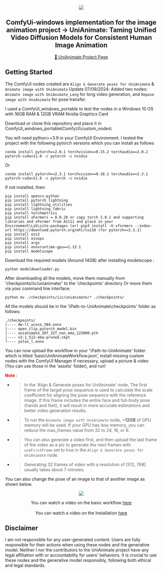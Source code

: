 <!-- main documents -->


<div align="center">

<img src="gif.gif" />

## ComfyUi-windows implementation for the image animation project -> UniAnimate: Taming Unified Video Diffusion Models for Consistent Human Image Animation

[🎨 UniAnimate Project Page](https://unianimate.github.io/)

</div>


## Getting Started

The ComfyUI nodes created are `Align & Generate poses for UniAnimate` & `Animate image with UniAnimate`
Update 07/09/2024: Added two nodes: `Animate image with UniAnimate_Long` for long video generation, and `Repose image with UniAnimate` for pose transfer.

I used a ComfyUI_windows_portable to test the nodes in a Windows 10 OS with 16GB RAM & 12GB VRAM Nvidia Graphics Card

Download or clone this repository and place it in ComfyUI_windows_portable\ComfyUI\custom_nodes\

You will need python>=3.9 in your ComfyUI Environment.
I tested the project with the following pytorch versions which you can install as follows

```
conda install pytorch==2.0.1 torchvision==0.15.2 torchaudio==2.0.2 pytorch-cuda=11.8 -c pytorch -c nvidia

``` 

Or

```
conda install pytorch==2.3.1 torchvision==0.18.1 torchaudio==2.3.1 pytorch-cuda=11.8 -c pytorch -c nvidia

```

If not installed, then:


```
pip install opencv-python
pip install pytorch_lightning
pip install lightning_utilities 
pip install lightning_fabric
pip install torchmetrics
pip install xFormers = 0.0.20 or copy torch 2.0.1 and supporting libraries and xFormer from A1111 and place in your Environment\Lib\site-packages (or) pip3 install -U xformers --index-url https://download.pytorch.org/whl/cu118 (for pytorch==2.3.1)
pip install oss2
pip install einops
pip install args
pip install onnxruntime-gpu==1.13.1
pip install modelscope

```


Download the required models (Around 14GB) after installing modelscope :

```
python modeldownloader.py

```

After downloading all the models, move them manually from 'checkpoints/iic/unianimate/' to the 'checkpoints' directory
Or move them via your command line interface:

```
python mv ./checkpoints/iic/unianimate/* ./checkpoints/

```

All the models should be in the  '\Path-to-UniAnimate\checkpoints' folder as follows:


```
./checkpoints/
|---- dw-ll_ucoco_384.onnx
|---- open_clip_pytorch_model.bin
|---- unianimate_16f_32f_non_ema_223000.pth 
|---- v2-1_512-ema-pruned.ckpt
└---- yolox_l.onnx

```

You can now upload the workflow in your '\Path-to-UniAnimate\' folder which is titled 'basicUniAnimateWorkflow.json', install missing custom nodes with the ComfyUI Manager if necessary, upload a picture & video (You can use those in the 'assets' folder), and run!


**<font color=red> Note </font>**:

- > In the 'Align & Generate poses for UniAnimate' node, The first frame of the target pose sequence is used to calculate the scale coefficient for aligning the pose sequence with the reference image. If this frame includes the entire face and full-body pose (hands and feet), it will result in more accurate estimations and better video generation results.

- > To run the `Animate image with UniAnimate` node, **~12GB** of GPU memory will be used. If your GPU has less memory, you can reduce the max_frames value from 32 to 24, 16, or 8.

- > You can also generate a video first, and then upload the last frame of the video as a pic to generate the next frames with `useFirstFrame` set to true in the `Align & Generate poses for UniAnimate` node.

- > Generating 32 frames of video with a resolution of [512, 768] usually takes about 7 minutes.

You can also change the pose of an image to that of another image as shown below.

<div align="center">
<img src="repose.png" />

You can watch a video on the basic workflow [here](https://youtu.be/vR8EHoAQziI) 
<br></br>
You can watch a video on the Installation [here](https://youtu.be/NFnhELV4bG0)

</div>

## Disclaimer
 
I am not responsible for any user-generated content. Users are fully responsible for their actions when using these nodes and the generative model. Neither I nor the contributors to the UniAnimate project have any legal affiliation with or accountability for users' behaviors. It is crucial to use these nodes and the generative model responsibly, following both ethical and legal standards.
